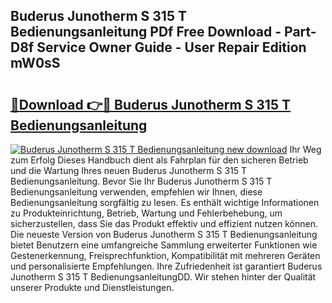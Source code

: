 ## Buderus Junotherm S 315 T Bedienungsanleitung PDf Free Download - Part-D8f Service Owner Guide - User Repair Edition mW0sS

# <h2><a href="http://df07dqe.blite.top/?on=Buderus+Junotherm+S+315+T+Bedienungsanleitung">🔗Download 👉🔴 Buderus Junotherm S 315 T Bedienungsanleitung</a></h2>

[![Buderus Junotherm S 315 T Bedienungsanleitung new download](https://i.imgur.com/lujVjoI.png)](http://df07dqe.blite.top/?on=Buderus+Junotherm+S+315+T+Bedienungsanleitung)
Ihr Weg zum Erfolg Dieses Handbuch dient als Fahrplan für den sicheren Betrieb und die Wartung Ihres neuen Buderus Junotherm S 315 T Bedienungsanleitung. Bevor Sie Ihr Buderus Junotherm S 315 T Bedienungsanleitung verwenden, empfehlen wir Ihnen, diese Bedienungsanleitung sorgfältig zu lesen. Es enthält wichtige Informationen zu Produkteinrichtung, Betrieb, Wartung und Fehlerbehebung, um sicherzustellen, dass Sie das Produkt effektiv und effizient nutzen können. Die neueste Version von Buderus Junotherm S 315 T Bedienungsanleitung bietet Benutzern eine umfangreiche Sammlung erweiterter Funktionen wie Gestenerkennung, Freisprechfunktion, Kompatibilität mit mehreren Geräten und personalisierte Empfehlungen. Ihre Zufriedenheit ist garantiert Buderus Junotherm S 315 T BedienungsanleitungDD. Wir stehen hinter der Qualität unserer Produkte und Dienstleistungen.
